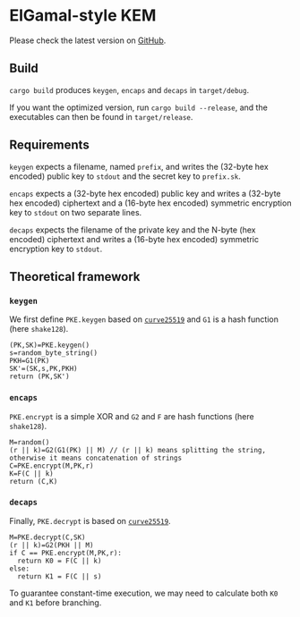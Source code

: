 # ElGamal-style KEM

Please check the latest version on [GitHub](https://github.com/leo-leesco/Crypto-TD6).

## Build

`cargo build` produces `keygen`, `encaps` and `decaps` in `target/debug`.

If you want the optimized version, run `cargo build --release`, and the executables can then be found in `target/release`.

## Requirements

`keygen` expects a filename, named `prefix`, and writes the (32-byte hex encoded) public key to `stdout` and the secret key to `prefix.sk`.

`encaps` expects a (32-byte hex encoded) public key and writes a (32-byte hex encoded) ciphertext and a (16-byte hex encoded) symmetric encryption key to `stdout` on two separate lines.

`decaps` expects the filename of the private key and the N-byte (hex encoded) ciphertext and writes a (16-byte hex encoded) symmetric encryption key to `stdout`.

## Theoretical framework

### `keygen`

We first define `PKE.keygen` based on [`curve25519`](https://github.com/leo-leesco/Crypto-TD5) and `G1` is a hash function (here `shake128`).

```pseudo
(PK,SK)=PKE.keygen()
s=random_byte_string()
PKH=G1(PK)
SK'=(SK,s,PK,PKH)
return (PK,SK')
```
### `encaps`

`PKE.encrypt` is a simple XOR and `G2` and `F` are hash functions (here `shake128`).

```pseudo
M=random()
(r || k)=G2(G1(PK) || M) // (r || k) means splitting the string, otherwise it means concatenation of strings
C=PKE.encrypt(M,PK,r)
K=F(C || k)
return (C,K)
```

### `decaps`

Finally, `PKE.decrypt` is based on [`curve25519`](https://github.com/leo-leesco/Crypto-TD5).

```pseudo
M=PKE.decrypt(C,SK)
(r || k)=G2(PKH || M)
if C == PKE.encrypt(M,PK,r):
  return K0 = F(C || k)
else:
  return K1 = F(C || s)
```
To guarantee constant-time execution, we may need to calculate both `K0` and `K1` before branching.
